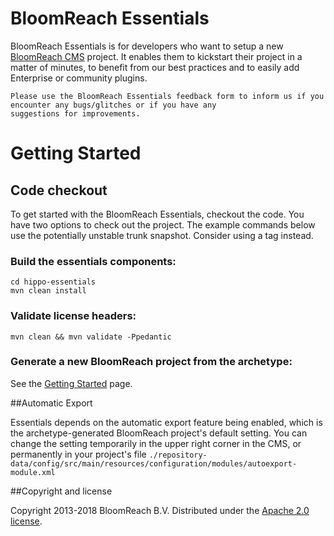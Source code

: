 # BloomReach Essentials
BloomReach Essentials is for developers who want to setup a new [BloomReach CMS](https://documentation.bloomreach.com) project. It enables
them to kickstart their project in a matter of minutes, to benefit from our best practices and to easily add Enterprise
or community plugins.

```
Please use the BloomReach Essentials feedback form to inform us if you encounter any bugs/glitches or if you have any
suggestions for improvements.
```

# Getting Started

## Code checkout

To get started with the BloomReach Essentials, checkout the code. You have two options to check out
the project. The example commands below use the potentially unstable trunk snapshot. Consider
using a tag instead.

### Build the essentials components:
```shell
cd hippo-essentials
mvn clean install
```

### Validate license headers:
```shell
mvn clean && mvn validate -Ppedantic
```

### Generate a new BloomReach project from the archetype:
See the [Getting Started](https://documentation.bloomreach.com/trails/getting-started/hippo-essentials-getting-started.html) page.

##Automatic Export

Essentials depends on the automatic export feature being enabled, which is the archetype-generated BloomReach
project's default setting. You can change the setting temporarily in the upper right corner in the CMS,
or permanently in your project's file
`./repository-data/config/src/main/resources/configuration/modules/autoexport-module.xml`

##Copyright and license

Copyright 2013-2018 BloomReach B.V.
Distributed under the [Apache 2.0 license](https://code.onehippo.org/cms-community/hippo-essentials/blob/master/LICENSE).

